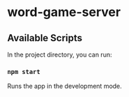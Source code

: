 # word-game-server

## Available Scripts

In the project directory, you can run:

### `npm start`

Runs the app in the development mode.<br>

